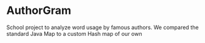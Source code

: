 # AuthorGram

School project to analyze word usage by famous authors. We compared the standard Java Map to a custom Hash map of our own 

